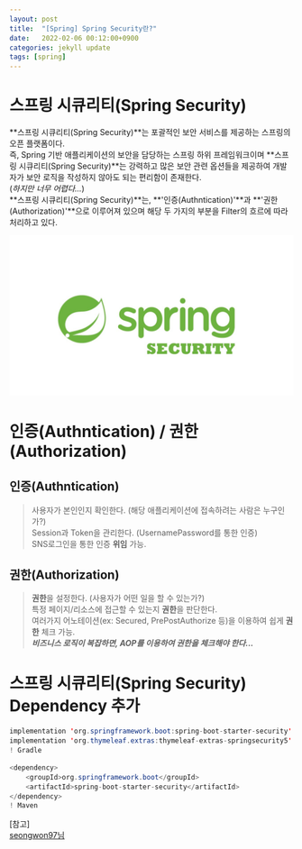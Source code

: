 ```yaml
---
layout: post
title:  "[Spring] Spring Security란?"
date:   2022-02-06 00:12:00+0900
categories: jekyll update
tags: [spring]
---
```

# 스프링 시큐리티(Spring Security)
**스프링 시큐리티(Spring Security)**는 포괄적인 보안 서비스를 제공하는 스프링의 오픈 플랫폼이다.  
즉, Spring 기반 애플리케이션의 보안을 담당하는 스프링 하위 프레임워크이며 **스프링 시큐리티(Spring Security)**는 
강력하고 많은 보안 관련 옵션들을 제공하여 개발자가 보안 로직을 작성하지 않아도 되는 편리함이 존재한다.  
(*하지만 너무 어렵다...*)  
**스프링 시큐리티(Spring Security)**는, **'인증(Authntication)'**과 **'권한(Authorization)'**으로 이루어져 있으며
해당 두 가지의 부분을 Filter의 흐르에 따라 처리하고 있다.  
<p align="center"><img src="/assets/img/blog/정보/spring security.png"></p>

# 인증(Authntication) / 권한(Authorization)
  
## 인증(Authntication)
 > 사용자가 본인인지 확인한다. (해당 애플리케이션에 접속하려는 사람은 누구인가?)  
 > Session과 Token을 관리한다. (UsernamePassword를 통한 인증)  
 > SNS로그인을 통한 인증 **위임** 가능.  

## 권한(Authorization)
 > **권한**을 설정한다. (사용자가 어떤 일을 할 수 있는가?)  
 > 특정 페이지/리소스에 접근할 수 있는지 **권한**을 판단한다.  
 > 여러가지 어노테이션(ex: Secured, PrePostAuthorize 등)을 이용하여 쉽게 **권한** 체크 가능.  
 > ***비즈니스 로직이 복잡하면, AOP를 이용하여 권한을 체크해야 한다...***  

# 스프링 시큐리티(Spring Security) Dependency 추가
```java
implementation 'org.springframework.boot:spring-boot-starter-security'
implementation 'org.thymeleaf.extras:thymeleaf-extras-springsecurity5'
! Gradle
```
  
```java
<dependency>
    <groupId>org.springframework.boot</groupId>
    <artifactId>spring-boot-starter-security</artifactId>
</dependency>
! Maven
```
  
[참고]  
[seongwon97님](https://velog.io/@seongwon97/Spring-Security-Spring-Security%EB%9E%80)  
